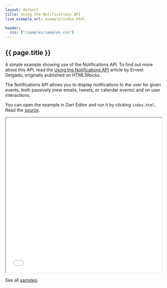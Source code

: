 ```yaml
---
layout: default
title: Using the Notifications API
live_example_url: example/index.html

header:
  css: ["/samples/samples.css"]
---
```


## {{ page.title }}

A simple example showing use of the Notifications API. To find out more about
this API, read the
[Using the Notifications
API](http://www.html5rocks.com/en/tutorials/notifications/quick) article by
Ernest Delgado, originally published on HTML5Rocks.

The Notifications API allows you to display notifications to the user for
given events, both passively (new emails, tweets, or calendar events) and on
user interactions.

You can open the example in Dart Editor and run it by clicking `index.html`.
Read the
[source](https://github.com/dart-lang/dart-samples/tree/master/html5/web/notifications/quick).

<iframe class="running-app-frame"
        style="height:500px;width:100%;"
        src="{{page.live_example_url}}">
</iframe>

See all [samples](/samples/).

